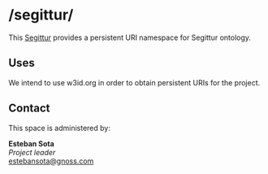 # /segittur/
This [Segittur](https://ontology.gnoss.com/segittur/modelo-segittur.html) provides a persistent URI namespace for Segittur ontology.

## Uses
We intend to use w3id.org in order to obtain persistent URIs for the project.

## Contact
This space is administered by:  

**Esteban Sota**  
*Project leader*   
<estebansota@gnoss.com>  
